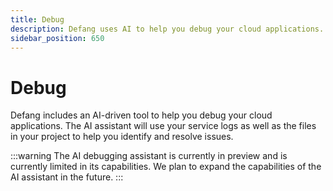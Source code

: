 ```yaml
---
title: Debug
description: Defang uses AI to help you debug your cloud applications.
sidebar_position: 650
---
```


# Debug

Defang includes an AI-driven tool to help you debug your cloud applications. The AI assistant will use your service logs as well as the files in your project to help you identify and resolve issues.

:::warning
The AI debugging assistant is currently in preview and is currently limited in its capabilities. We plan to expand the capabilities of the AI assistant in the future.
:::